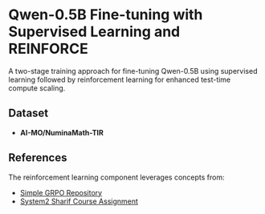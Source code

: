 # Qwen-0.5B Fine-tuning with Supervised Learning and REINFORCE

A two-stage training approach for fine-tuning Qwen-0.5B using supervised learning followed by reinforcement learning for enhanced test-time compute scaling.

## Dataset

- **AI-MO/NuminaMath-TIR**

## References

The reinforcement learning component leverages concepts from:
- [Simple GRPO Repository](https://github.com/lsdefine/simple_GRPO)  
- [System2 Sharif Course Assignment](https://sut-system2.github.io) 
